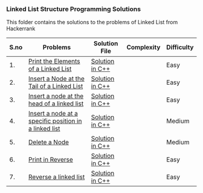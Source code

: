 ### Linked List Structure Programming Solutions 

This folder contains the solutions to the problems of Linked List from Hackerrank 

|S.no|Problems        |Solution File                  |Complexity                   | Difficulty   |
|----|----------------|-------------------------------|-----------------------------|--------------|
|1.  |[Print the Elements of a Linked List](https://www.hackerrank.com/challenges/tree-preorder-traversal/problem?h_r=profile)|[Solution in C++](https://github.com/soumilk/HackerRank_Programs/blob/master/Data%20Structure/Linked%20Lists/01.Print%20the%20Elements%20of%20a%20Linked%20List.cpp)| |Easy| 
|2.  |[Insert a Node at the Tail of a Linked List](https://www.hackerrank.com/challenges/insert-a-node-at-the-tail-of-a-linked-list/problem)|[Solution in C++](https://github.com/soumilk/HackerRank_Programs/blob/master/Data%20Structure/Linked%20Lists/02.Insert%20a%20Node%20at%20the%20Tail%20of%20a%20Linked%20List.cpp)| | Easy|
|3.  |[Insert a node at the head of a linked list](https://www.hackerrank.com/challenges/insert-a-node-at-the-head-of-a-linked-list/problem)|[Solution in C++](https://github.com/soumilk/HackerRank_Programs/blob/master/Data%20Structure/Linked%20Lists/03.Insert%20a%20node%20at%20the%20head%20of%20a%20linked%20list.cpp)|  |Easy|
|4.  |[Insert a node at a specific position in a linked list](https://www.hackerrank.com/challenges/insert-a-node-at-a-specific-position-in-a-linked-list/problem)|[Solution in C++](https://github.com/soumilk/HackerRank_Programs/blob/master/Data%20Structure/Linked%20Lists/04.Insert%20a%20node%20at%20a%20specific%20position%20in%20a%20linked%20list.cpp)|  | Medium|
|5.  |[Delete a Node](https://www.hackerrank.com/challenges/delete-a-node-from-a-linked-list/problem)|[Solution in C++](https://github.com/soumilk/HackerRank_Programs/blob/master/Data%20Structure/Linked%20Lists/05.Delete%20a%20Node.cpp)|  |Medium|
|6.  |[Print in Reverse](https://www.hackerrank.com/challenges/print-the-elements-of-a-linked-list-in-reverse/problem)|[Solution in C++](https://github.com/soumilk/HackerRank_Programs/blob/master/Data%20Structure/Linked%20Lists/06.Print%20in%20Reverse.cpp)|  |Easy|
|7.  |[Reverse a linked list](https://www.hackerrank.com/challenges/reverse-a-linked-list/problem)|[Solution in C++](https://github.com/soumilk/HackerRank_Programs/blob/master/Data%20Structure/Linked%20Lists/07.Reverse%20a%20linked%20list.cpp)|  |Easy|

